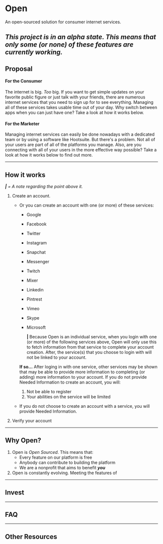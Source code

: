 # Open
An open-sourced solution for consumer internet services. 

***This project is in an alpha state. This means that only some (or none) of these features are currently working.***
---

## Proposal

#### For the Consumer
The internet is big. *Too* big. If you want to get simple updates on your favorite public figure or just talk with your friends, there are numerous internet services that you need to sign up for to see everything. Managing all of these services takes usable time out of your day. Why switch between apps when you can just have one? Take a look at how it works below. 

#### For the Marketer
Managing internet services can easily be done nowadays with a dedicated team or by using a software like Hootsuite. But there's a problem. Not all of your users are part of all of the platforms you manage. Also, are you connecting with all of your users in the more effective way possible? Take a look at how it works below to find out more.

---

## How it works

***|**  = A note regarding the point above it.*

1. Create an account.
   - Or you can create an account with one (or more) of these services:
      - Google
      - Facebook
      - Twitter
      - Instagram
      - Snapchat
      - Messenger
      - Twitch
      - Mixer
      - Linkedin
      - Pintrest
      - Vimeo
      - Skype
      - Microsoft
      
        **|** Because Open is an individual service, when you login with one (or more) of the following services above, Open will only use this to fetch information from that service to complete your account creation. After, the service(s) that you choose to login with will not be linked to your account.
     
     **If so...** After loging in with one service, other services may be shown that may be able to provide more information to completing (or adding) more information to your account. If you do not provide Needed Information to create an account, you will: 
     1. Not be able to register
     2. Your abilities on the service will be limited
     
   - If you do not choose to create an account with a service, you will provide Needed Information.
   
2. Verify your account

      

---

## Why Open?
1. Open is *Open Sourced*. This means that: 
   - Every feature on our platform is free 
   - Anybody can contribute to building the platform
   - We are a nonprofit that aims to benefit ***you***
2. Open is constantly evolving. Meeting the features of 

---

## Invest


---

## FAQ

---

## Other Resources
